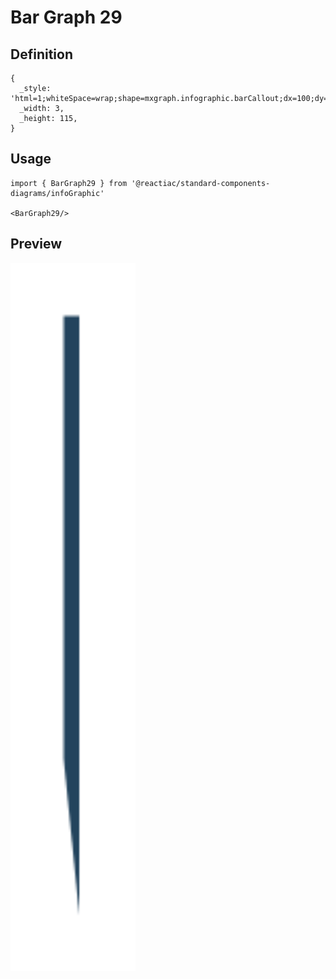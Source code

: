 # Bar Graph 29

## Definition

```
{
  _style: 'html=1;whiteSpace=wrap;shape=mxgraph.infographic.barCallout;dx=100;dy=30;fillColor=#23445D;strokeColor=none;align=center;verticalAlign=top;fontColor=#ffffff;fontSize=14;fontStyle=1;shadow=0;spacingTop=5;',
  _width: 3,
  _height: 115,
}
```

## Usage

```
import { BarGraph29 } from '@reactiac/standard-components-diagrams/infoGraphic'

<BarGraph29/>
```

## Preview

<img src="./bar-graph-29.png" width="200"/>

